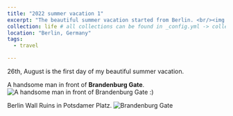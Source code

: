 ```yaml
---
title: "2022 summer vacation 1"
excerpt: "The beautiful summer vacation started from Berlin. <br/><img src='https://www.iheartberlin.de/wp-content/uploads/2018/01/Bruderkuss-Mural.jpg'>"
collection: life # all collections can be found in _config.yml -> collections
location: "Berlin, Germany"
tags:
  - travel

---
```


26th, August is the first day of my beautiful summer vacation. 


A handsome man in front of **Brandenburg Gate**.
![A handsome man in front of **Brandenburg Gate** :)](http://drive.google.com/uc?export=view&id=11g97RZl_HxFLyL0ACs5TPi6e6vuG02t8)

Berlin Wall Ruins in Potsdamer Platz. 
![Brandenburg Gate](http://drive.google.com/uc?export=view&id=11jUkBOjzi7BhkDk4z2m6-cnpQuIEcsbt)

